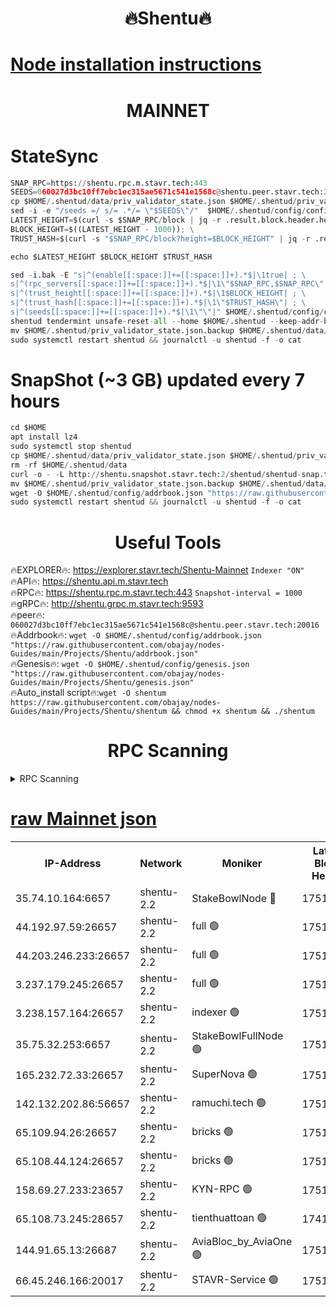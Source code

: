 <h1 align="center"> 🔥Shentu🔥</h1>

[Node installation instructions](https://github.com/obajay/nodes-Guides/tree/main/Projects/Shentu)
=
<h1 align="center"> MAINNET</h1>

# StateSync
```python
SNAP_RPC=https://shentu.rpc.m.stavr.tech:443
SEEDS=060027d3bc10ff7ebc1ec315ae5671c541e1568c@shentu.peer.stavr.tech:20016
cp $HOME/.shentud/data/priv_validator_state.json $HOME/.shentud/priv_validator_state.json.backup
sed -i -e "/seeds =/ s/= .*/= \"$SEEDS\"/"  $HOME/.shentud/config/config.toml
LATEST_HEIGHT=$(curl -s $SNAP_RPC/block | jq -r .result.block.header.height); \
BLOCK_HEIGHT=$((LATEST_HEIGHT - 1000)); \
TRUST_HASH=$(curl -s "$SNAP_RPC/block?height=$BLOCK_HEIGHT" | jq -r .result.block_id.hash)

echo $LATEST_HEIGHT $BLOCK_HEIGHT $TRUST_HASH

sed -i.bak -E "s|^(enable[[:space:]]+=[[:space:]]+).*$|\1true| ; \
s|^(rpc_servers[[:space:]]+=[[:space:]]+).*$|\1\"$SNAP_RPC,$SNAP_RPC\"| ; \
s|^(trust_height[[:space:]]+=[[:space:]]+).*$|\1$BLOCK_HEIGHT| ; \
s|^(trust_hash[[:space:]]+=[[:space:]]+).*$|\1\"$TRUST_HASH\"| ; \
s|^(seeds[[:space:]]+=[[:space:]]+).*$|\1\"\"|" $HOME/.shentud/config/config.toml
shentud tendermint unsafe-reset-all --home $HOME/.shentud --keep-addr-book
mv $HOME/.shentud/priv_validator_state.json.backup $HOME/.shentud/data/priv_validator_state.json
sudo systemctl restart shentud && journalctl -u shentud -f -o cat
```
# SnapShot (~3 GB) updated every 7 hours
```python
cd $HOME
apt install lz4
sudo systemctl stop shentud
cp $HOME/.shentud/data/priv_validator_state.json $HOME/.shentud/priv_validator_state.json.backup
rm -rf $HOME/.shentud/data
curl -o - -L http://shentu.snapshot.stavr.tech:2/shentud/shentud-snap.tar.lz4 | lz4 -c -d - | tar -x -C $HOME/.shentud --strip-components 2
mv $HOME/.shentud/priv_validator_state.json.backup $HOME/.shentud/data/priv_validator_state.json
wget -O $HOME/.shentud/config/addrbook.json "https://raw.githubusercontent.com/obajay/nodes-Guides/main/Projects/Shentu/addrbook.json"
sudo systemctl restart shentud && journalctl -u shentud -f -o cat
```

 <h1 align="center"> Useful Tools</h1>

🔥EXPLORER🔥:     https://explorer.stavr.tech/Shentu-Mainnet        `Indexer "ON"` \
🔥API🔥:          https://shentu.api.m.stavr.tech \
🔥RPC🔥:          https://shentu.rpc.m.stavr.tech:443              `Snapshot-interval = 1000` \
🔥gRPC🔥:         http://shentu.grpc.m.stavr.tech:9593 \
🔥peer🔥:         `060027d3bc10ff7ebc1ec315ae5671c541e1568c@shentu.peer.stavr.tech:20016` \
🔥Addrbook🔥:  `wget -O $HOME/.shentud/config/addrbook.json "https://raw.githubusercontent.com/obajay/nodes-Guides/main/Projects/Shentu/addrbook.json"` \
🔥Genesis🔥:  `wget -O $HOME/.shentud/config/genesis.json "https://raw.githubusercontent.com/obajay/nodes-Guides/main/Projects/Shentu/genesis.json"` \
🔥Auto_install script🔥:`wget -O shentum https://raw.githubusercontent.com/obajay/nodes-Guides/main/Projects/Shentu/shentum && chmod +x shentum && ./shentum`

<h1 align="center"> RPC Scanning</h1>

<details>
<summary>RPC Scanning</summary>

<h2 align="center"> We scan nodes in real time every 4 hours. And we provide the final result of RPC endpoints.
We cannot influence the operation of these nodes in any way. </h2>


```python
If Voting Power is higher than 0 --> then the Node is a validator of the network and may be subject to attack and be a potential threat to the chain.
```
```python
We marked such validators with a red symbol
```

</details>

[raw Mainnet json](https://rpc-check.shentum.stavr.tech/shentum/rpc-shentum-result.json)
=


<table><tr><th>IP-Address</th><th>Network</th><th>Moniker</th><th>Latest Block Height</th><th>Earliest Block Height</th><th>Catching Up</th><th>Tx Index</th><th>Voting Power</th><th>Scan Time</th></tr><tr><td>35.74.10.164:6657</td><td>shentu-2.2</td><td>StakeBowlNode 🔴</td><td>17517629</td><td>8308501</td><td>False</td><td>on</td><td>50178</td><td>2024-03-06T14:19:24.887899477UTC</td></tr><tr><td>44.192.97.59:26657</td><td>shentu-2.2</td><td>full 🟢</td><td>17517629</td><td>9786901</td><td>False</td><td>on</td><td>0</td><td>2024-03-06T14:19:23.615105792UTC</td></tr><tr><td>44.203.246.233:26657</td><td>shentu-2.2</td><td>full 🟢</td><td>17517605</td><td>9786901</td><td>False</td><td>on</td><td>0</td><td>2024-03-06T14:19:31.580228991UTC</td></tr><tr><td>3.237.179.245:26657</td><td>shentu-2.2</td><td>full 🟢</td><td>17517631</td><td>9786901</td><td>False</td><td>on</td><td>0</td><td>2024-03-06T14:19:38.333323663UTC</td></tr><tr><td>3.238.157.164:26657</td><td>shentu-2.2</td><td>indexer 🟢</td><td>17517633</td><td>9786901</td><td>False</td><td>on</td><td>0</td><td>2024-03-06T14:19:49.575905822UTC</td></tr><tr><td>35.75.32.253:6657</td><td>shentu-2.2</td><td>StakeBowlFullNode 🟢</td><td>17517637</td><td>10470762</td><td>False</td><td>on</td><td>0</td><td>2024-03-06T14:20:11.682213185UTC</td></tr><tr><td>165.232.72.33:26657</td><td>shentu-2.2</td><td>SuperNova 🟢</td><td>17517637</td><td>15936001</td><td>False</td><td>off</td><td>0</td><td>2024-03-06T14:20:10.390983253UTC</td></tr><tr><td>142.132.202.86:56657</td><td>shentu-2.2</td><td>ramuchi.tech 🟢</td><td>17517643</td><td>16196001</td><td>False</td><td>on</td><td>0</td><td>2024-03-06T14:20:49.869324972UTC</td></tr><tr><td>65.109.94.26:26657</td><td>shentu-2.2</td><td>bricks 🟢</td><td>17517644</td><td>16401001</td><td>False</td><td>on</td><td>0</td><td>2024-03-06T14:20:54.814918081UTC</td></tr><tr><td>65.108.44.124:26657</td><td>shentu-2.2</td><td>bricks 🟢</td><td>17517645</td><td>16401001</td><td>False</td><td>on</td><td>0</td><td>2024-03-06T14:20:59.206844632UTC</td></tr><tr><td>158.69.27.233:23657</td><td>shentu-2.2</td><td>KYN-RPC 🟢</td><td>17517643</td><td>16778677</td><td>False</td><td>on</td><td>0</td><td>2024-03-06T14:20:47.594987004UTC</td></tr><tr><td>65.108.73.245:28657</td><td>shentu-2.2</td><td>tienthuattoan 🟢</td><td>17415110</td><td>17399930</td><td>False</td><td>on</td><td>0</td><td>2024-03-06T14:20:20.462086412UTC</td></tr><tr><td>144.91.65.13:26687</td><td>shentu-2.2</td><td>AviaBloc_by_AviaOne 🟢</td><td>17517638</td><td>17507074</td><td>False</td><td>off</td><td>0</td><td>2024-03-06T14:20:20.133866090UTC</td></tr><tr><td>66.45.246.166:20017</td><td>shentu-2.2</td><td>STAVR-Service 🟢</td><td>17517644</td><td>17511001</td><td>False</td><td>on</td><td>0</td><td>2024-03-06T14:20:54.514591856UTC</td></tr></table>
